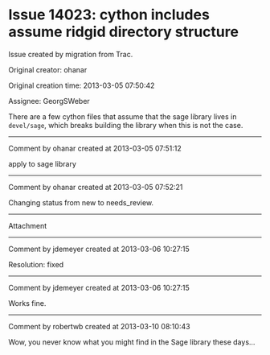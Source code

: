 # Issue 14023: cython includes assume ridgid directory structure

Issue created by migration from Trac.

Original creator: ohanar

Original creation time: 2013-03-05 07:50:42

Assignee: GeorgSWeber

There are a few cython files that assume that the sage library lives in `devel/sage`, which breaks building the library when this is not the case.


---

Comment by ohanar created at 2013-03-05 07:51:12

apply to sage library


---

Comment by ohanar created at 2013-03-05 07:52:21

Changing status from new to needs_review.


---

Attachment


---

Comment by jdemeyer created at 2013-03-06 10:27:15

Resolution: fixed


---

Comment by jdemeyer created at 2013-03-06 10:27:15

Works fine.


---

Comment by robertwb created at 2013-03-10 08:10:43

Wow, you never know what you might find in the Sage library these days...
